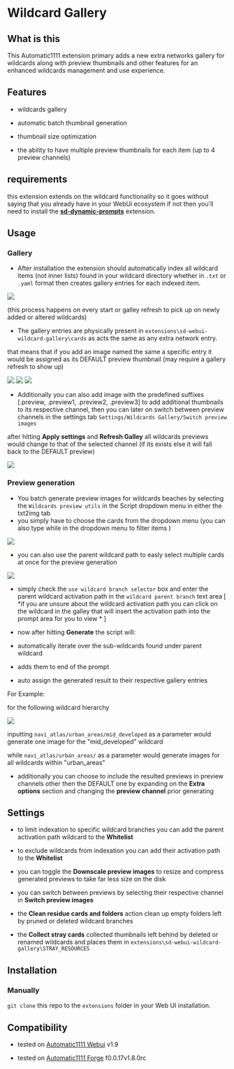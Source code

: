 
  

# Wildcard Gallery


## What is this

This Automatic1111 extension primary adds a new extra networks gallery for wildcards along with preview thumbnails and other features for an enhanced wildcards management and use experience.

  

## Features

- wildcards gallery

- automatic batch thumbnail generation

- thumbnail size optimization

- the ability to have multiple preview thumbnails for each item (up to 4 preview channels)

## requirements

this extension extends on the wildcard functionality so it goes without saying that you already have in your WebUi ecosystem if not then you'll need to install the **[sd-dynamic-prompts](https://github.com/adieyal/sd-dynamic-prompts)** extension.

## Usage

### Gallery

- After installation the extension should automatically index all wildcard items (not inner lists) found in your wildcard directory whether in `.txt` or `.yaml` format then creates gallery entries for each indexed item.

<img  src="screenshots/screen (4).png"/>

(this process happens on every start or galley refresh to pick up on newly added or altered wildcards)

- The gallery entries are physically present in `extensions\sd-webui-wildcard-gallery\cards` as acts the same as any extra network entry.

that means that if you add an image named the same a specific entry it would be assigned as its DEFAULT preview thumbnail (may require a gallery refresh to show up)

<img  src="screenshots/screen (6).png"/>

<img  src="screenshots/screen (2).png"/>

<img  src="screenshots/screen (1).png"/>

- Additionally you can also add image with the predefined suffixes [.preview, .preview1, .preview2, .preview3] to add additional thumbnails to its respective channel, then you can later on switch between preview channels in the settings tab `Settings/Wildcards Gallery/Switch preview images`

after hitting **Apply settings** and **Refresh Galley** all wildcards previews would change to that of the selected channel (if its exists else it will fall back to the DEFAULT preview)

<img  src="screenshots/screen (7).png"/>

### Preview generation

- You batch generate preview images for wildcards beaches by selecting the `Wildcards preview utils` in the Script dropdown menu in either the txt2img tab
- you simply have to choose the cards from the dropdown menu (you can also type while in the dropdown menu to filter items )
<img  src="screenshots/screen (5).png"/>

- you can also use the parent wildcard path to easly select multiple cards at once for the preview generation
<img  src="screenshots/screen (8).png"/>

- simply check the `use wildcard branch selector` box and enter the parent wildcard activation path in the `wildcard parent branch` text area
[ *if you are unsure about the wildcard activation path you can click on the wildcard in the galley that will insert the activation path into the prompt area for you to view * ]

- now after hitting **Generate** the script will:

- automatically iterate over the sub-wildcards found under parent wildcard

- adds them to end of the prompt

- auto assign the generated result to their respective gallery entries

  

For Example:

for the following wildcard hierarchy

<img  src="screenshots/screen (3).png"/>

inputting `navi_atlas/urban_areas/mid_developed` as a parameter would generate one image for the "mid_developed" wildcard

while `navi_atlas/urban_areas/` as a parameter would generate images for all wildcards within "urban_areas"

- additionally you can choose to include the resulted previews in preview channels other then the DEFAULT one by expanding on the **Extra options** section and changing the **preview channel** prior generating

## Settings

- to limit indexation to specific wildcard branches you can add the parent activation path wildcard to the **Whitelist**

- to exclude wildcards from indexation you can add their activation path to the **Whitelist**

- you can toggle the **Downscale preview images** to resize and compress generated previews to take far less size on the disk

- you can switch between previews by selecting their respective channel in **Switch preview images**

- the **Clean residue cards and folders** action clean up empty folders left by pruned or deleted wildcard branches

- the **Collect stray cards** collected thumbnails left behind by deleted or renamed wildcards and places them in `extensions\sd-webui-wildcard-gallery\STRAY_RESOURCES`

## Installation

### Manually

`git clone` this repo to the `extensions` folder in your Web UI installation.

## Compatibility

- tested on [Automatic1111 Webui](https://github.com/AUTOMATIC1111/stable-diffusion-webui) v1.9

- tested on [Automatic1111 Forge](https://github.com/lllyasviel/stable-diffusion-webui-forge) f0.0.17v1.8.0rc
